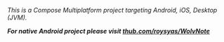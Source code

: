 *This is a Compose Multiplatform project targeting Android, iOS, Desktop (JVM).*

***For native Android project please visit [thub.com/roysyas/WolvNote](thub.com/roysyas/WolvNote)***

